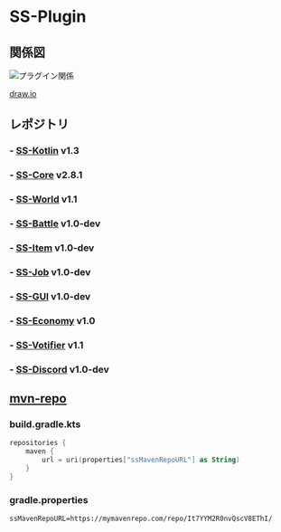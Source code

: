 # SS-Plugin

## 関係図
![プラグイン関係](https://github.com/sya-ri/SS-Plugin/raw/master/SS-Plugin.png)

[draw.io](http://draw.io/)

## レポジトリ
### - [SS-Kotlin](https://github.com/sya-ri/SS-Kotlin) v1.3
### - [SS-Core](https://github.com/sya-ri/SS-Core) v2.8.1
### - [SS-World](https://github.com/sya-ri/SS-World) v1.1
### - [SS-Battle](https://github.com/sya-ri/SS-Battle) v1.0-dev
### - [SS-Item](https://github.com/sya-ri/SS-Item) v1.0-dev
### - [SS-Job](https://github.com/sya-ri/SS-Job) v1.0-dev
### - [SS-GUI](https://github.com/sya-ri/SS-GUI) v1.0-dev
### - [SS-Economy](https://github.com/sya-ri/SS-Economy) v1.0
### - [SS-Votifier](https://github.com/sya-ri/SS-Votifier) v1.1
### - [SS-Discord](https://github.com/sya-ri/SS-Discord) v1.0-dev

## [mvn-repo](https://mymavenrepo.com/repo/It7YYM2R0nvQscV8EThI/)
### build.gradle.kts
```build.gradle.kts
repositories {
    maven {
        url = uri(properties["ssMavenRepoURL"] as String)
    }
}
```

### gradle.properties
```
ssMavenRepoURL=https://mymavenrepo.com/repo/It7YYM2R0nvQscV8EThI/
```
